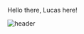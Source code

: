 Hello there, Lucas here!

![header](https://capsule-render.vercel.app/api?type=transparent&color=#ffffff&height=300&section=header&text=Hello%20there%20,%20Lucas%20here%20!&fontSize=60)
